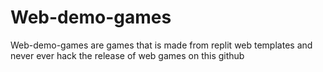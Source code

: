 # Web-demo-games
Web-demo-games are games that is made from replit web templates and never ever hack the release of web games on this github
